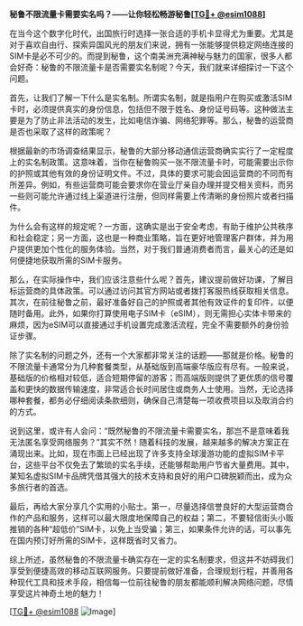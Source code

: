 **秘鲁不限流量卡需要实名吗？——让你轻松畅游秘鲁[[TG💪+ @esim1088](https://t.me/s/esim1088)]**

在当今这个数字化时代，出国旅行时选择一张合适的手机卡显得尤为重要。尤其是对于喜欢自由行、探索异国风光的朋友们来说，拥有一张能够提供稳定网络连接的SIM卡是必不可少的。而提到秘鲁，这个南美洲充满神秘与魅力的国家，很多人都会好奇：秘鲁的不限流量卡是否需要实名制呢？今天，我们就来详细探讨一下这个问题。

首先，让我们了解一下什么是实名制。所谓实名制，就是指用户在购买或激活SIM卡时，必须提供真实的身份信息，包括但不限于姓名、身份证号码等。这种做法主要是为了防止非法活动的发生，比如电信诈骗、网络犯罪等。那么，秘鲁的运营商是否也采取了这样的政策呢？

根据最新的市场调查结果显示，秘鲁的大部分移动通信运营商确实实行了一定程度上的实名制政策。这意味着，当你在秘鲁购买一张不限流量卡时，可能需要出示你的护照或其他有效的身份证明文件。不过，具体的要求可能会因运营商的不同而有所差异。例如，有些运营商可能会要求你在营业厅亲自办理并提交相关资料，而另一些则可能允许通过线上渠道进行注册，但同样需要上传清晰的身份照片或者扫描件。

为什么会有这样的规定呢？一方面，这确实是出于安全考虑，有助于维护公共秩序和社会稳定；另一方面，这也是一种商业策略，旨在更好地管理客户群体，并为用户提供更加个性化的服务体验。当然，对于我们普通消费者而言，最关心的还是如何便捷地获取所需的SIM卡服务。

那么，在实际操作中，我们应该注意些什么呢？首先，建议提前做好功课，了解目标运营商的具体政策。可以通过访问其官方网站或者拨打客服热线获取相关信息。其次，在前往秘鲁之前，最好准备好自己的护照或者其他有效证件的复印件，以便随时备用。此外，如果你打算使用电子SIM卡（eSIM），则无需担心实体卡带来的麻烦，因为eSIM可以直接通过手机设置完成激活流程，完全不需要额外的身份验证步骤。

除了实名制的问题之外，还有一个大家都非常关注的话题——那就是价格。秘鲁的不限流量卡通常分为几种套餐类型，从基础版到高端豪华版应有尽有。一般来说，基础版的价格相对较低，适合短期停留的游客；而高端版则提供了更优质的信号覆盖和更快的数据传输速度，非常适合长时间居住或商务人士使用。当然，无论选择哪种套餐，都务必仔细阅读条款细则，确保自己清楚每一项收费项目以及取消合约的方式。

说到这里，或许有人会问：“既然秘鲁的不限流量卡需要实名，那岂不是意味着我无法匿名享受网络服务？”其实不然！随着科技的发展，越来越多的解决方案正在涌现出来。比如，现在市面上已经出现了许多支持全球漫游功能的虚拟SIM卡平台，这些平台不仅免去了繁琐的实名手续，还能够帮助用户节省大量费用。其中，某知名虚拟SIM卡品牌凭借其强大的技术支持和良好的用户口碑脱颖而出，成为众多旅行者的首选。

最后，再给大家分享几个实用的小贴士。第一，尽量选择信誉良好的大型运营商合作的产品和服务，这样可以最大限度地保障自己的权益；第二，不要轻信街头小贩推销的各种“超低价”SIM卡，以免上当受骗；第三，如果条件允许的话，可以事先在国内预订好所需的SIM卡，这样既省时又省力。

综上所述，虽然秘鲁的不限流量卡确实存在一定的实名制要求，但这并不妨碍我们享受到便捷高效的移动互联网服务。只要提前做好准备，合理规划行程，并善用各种现代工具和技术手段，相信每一位前往秘鲁的朋友都能顺利解决网络问题，尽情享受这片神奇土地的魅力！

[[TG💪+ @esim1088](https://t.me/s/esim1088) ![Image](https://i.postimg.cc/4NQfJmqS/Snipaste-2025-05-13-00-14-12.png)]